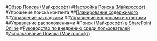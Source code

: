 #[Обзор Поиска (Майкрософт)](overview-microsoft-search.md)
#[Настройка Поиска (Майкрософт)](setup-microsoft-search.md)
#Упрощение поиска контента
##[Планирование содержимого](plan-your-content.md)
##[Управление закладками](manage-bookmarks.md)
##[Управление вопросами и ответами](manage-qas.md)
##[Управление расположениями](manage-locations.md)
#[Поиск (Майкрософт) в SharePoint Online](get-started-search-in-sharepoint-online.md)
#[Руководство по внедрению среди пользователей](user-adoption-guide.md)
#[Использование Поиска (Майкрософт)](use/about-microsoft-search.md)